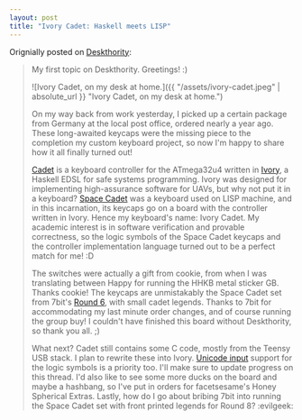 ```yaml
---
layout: post
title: "Ivory Cadet: Haskell meets LISP"
---
```


Orignially posted on [Deskthority](https://deskthority.net/workshop-f7/ivory-cadet-haskell-meets-lisp-t15635.html):

> My first topic on Deskthority. Greetings! :)
>
> ![Ivory Cadet, on my desk at home.]({{ "/assets/ivory-cadet.jpeg" | absolute_url }} "Ivory Cadet, on my desk at home.")
>
> On my way back from work yesterday, I picked up a certain package from Germany at the local post office, ordered nearly a year ago. These long-awaited keycaps were the missing piece to the completion my custom keyboard project, so now I'm happy to share how it all finally turned out!
>
> [Cadet](https://github.com/limeburst/cadet) is a keyboard controller for the ATmega32u4 written in [Ivory](https://ivorylang.org/), a Haskell EDSL for safe systems programming. Ivory was designed for implementing high-assurance software for UAVs, but why not put it in a keyboard? [Space Cadet](https://en.wikipedia.org/wiki/Space-cadet_keyboard) was a keyboard used on LISP machine, and in this incarnation, its keycaps go on a board with the controller written in Ivory. Hence my keyboard's name: Ivory Cadet. My academic interest is in software verification and provable correctness, so the logic symbols of the Space Cadet keycaps and the controller implementation language turned out to be a perfect match for me! :D
>
> The switches were actually a gift from cookie, from when I was translating between Happy for running the HHKB metal sticker GB. Thanks cookie! The keycaps are unmistakably the Space Cadet set from 7bit's [Round 6](https://deskthority.net/wiki/Round_6), with small cadet legends. Thanks to 7bit for accommodating my last minute order changes, and of course running the group buy! I couldn't have finished this board without Deskthority, so thank you all. ;)
>
> What next? Cadet still contains some C code, mostly from the Teensy USB stack. I plan to rewrite these into Ivory. [Unicode input](https://en.wikipedia.org/wiki/Unicode_input) support for the logic symbols is a priority too. I'll make sure to update progress on this thread. I'd also like to see some more ducks on the board and maybe a hashbang, so I've put in orders for facetsesame's Honey Spherical Extras. Lastly, how do I go about bribing 7bit into running the Space Cadet set with front printed legends for Round 8? :evilgeek:
